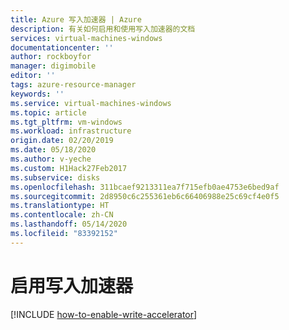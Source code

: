 ```yaml
---
title: Azure 写入加速器 | Azure
description: 有关如何启用和使用写入加速器的文档
services: virtual-machines-windows
documentationcenter: ''
author: rockboyfor
manager: digimobile
editor: ''
tags: azure-resource-manager
keywords: ''
ms.service: virtual-machines-windows
ms.topic: article
ms.tgt_pltfrm: vm-windows
ms.workload: infrastructure
origin.date: 02/20/2019
ms.date: 05/18/2020
ms.author: v-yeche
ms.custom: H1Hack27Feb2017
ms.subservice: disks
ms.openlocfilehash: 311bcaef9213311ea7f715efb0ae4753e6bed9af
ms.sourcegitcommit: 2d8950c6c255361eb6c66406988e25c69cf4e0f5
ms.translationtype: HT
ms.contentlocale: zh-CN
ms.lasthandoff: 05/14/2020
ms.locfileid: "83392152"
---
```

# <a name="enable-write-accelerator"></a>启用写入加速器
[!INCLUDE [how-to-enable-write-accelerator](../../../includes/virtual-machines-common-how-to-enable-write-accelerator.md)]

<!-- Update_Description: update meta properties -->
